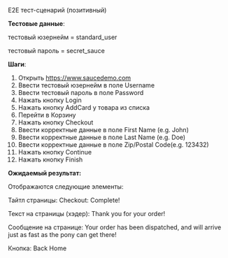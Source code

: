 E2E тест-сценарий (позитивный)

**Тестовые данные**:

тестовый юзернейм = standard_user

тестовый пароль = secret_sauce

**Шаги**:
1. Открыть https://www.saucedemo.com 
2. Ввести тестовый юзернейм в поле Username 
3. Ввести тестовый пароль в поле Password
4. Нажать кнопку Login 
5. Нажать кнопку AddCard у товара из списка
6. Перейти в Корзину
7. Нажать кнопку Checkout
8. Ввести корректные данные в поле First Name (e.g. John)
8. Ввести корректные данные в поле Last Name (e.g. Doe)
8. Ввести корректные данные в поле Zip/Postal Code(e.g. 123432)
9. Нажать кнопку Continue
10. Нажать кнопку Finish


**Ожидаемый результат:**

Отображаются следующие элементы:

Тайтл страницы:
Checkout: Complete!

Текст на страницы (хэдер):
Thank you for your order!

Сообщение на странице:
Your order has been dispatched, and will arrive just as fast as the pony can get there!

Кнопка: Back Home



